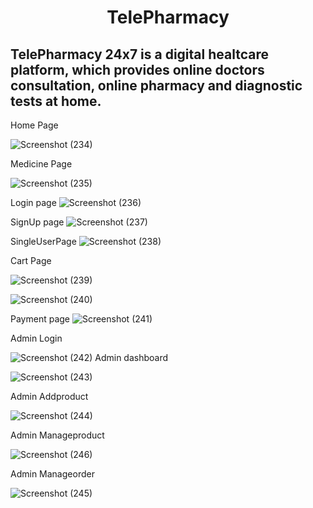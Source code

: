 <h1 align="center">TelePharmacy</h1>

<h2>TelePharmacy 24x7 is a digital healtcare platform, which provides online doctors consultation, online pharmacy and diagnostic tests at home. </h2>  

Home Page


![Screenshot (234)](https://github.com/Shahid0143/tan-shock-2774/assets/112754760/a627ba27-11ad-4921-b86e-a47a7e8c13f4)

Medicine Page

![Screenshot (235)](https://github.com/Shahid0143/tan-shock-2774/assets/112754760/ca64f9ba-7384-4c41-8b84-1b1d4ab3a44a)

Login page
![Screenshot (236)](https://github.com/Shahid0143/tan-shock-2774/assets/112754760/64601bd9-8b07-499b-a3d3-c8c99a9861f1)

SignUp page
![Screenshot (237)](https://github.com/Shahid0143/tan-shock-2774/assets/112754760/3542fcb6-76e6-4075-8f45-b9a5ff14c2c8)

SingleUserPage
![Screenshot (238)](https://github.com/Shahid0143/tan-shock-2774/assets/112754760/3a8faca1-3222-4fe0-ac21-149a158f9c5c)

Cart Page

![Screenshot (239)](https://github.com/Shahid0143/tan-shock-2774/assets/112754760/614945e8-2f14-4566-8278-5d12d734dad5)



![Screenshot (240)](https://github.com/Shahid0143/tan-shock-2774/assets/112754760/50a77e03-315b-4187-8422-8f4b5977e402)

Payment page
![Screenshot (241)](https://github.com/Shahid0143/tan-shock-2774/assets/112754760/865cd84b-9247-43ee-923e-076703b8386d)

Admin Login



![Screenshot (242)](https://github.com/Shahid0143/tan-shock-2774/assets/112754760/aeb72aa1-8c14-4129-b7f8-138144ec8e35)
Admin dashboard



![Screenshot (243)](https://github.com/Shahid0143/tan-shock-2774/assets/112754760/adc046ef-35d7-48ce-9f80-dfcf4ea48d2d)

Admin Addproduct

![Screenshot (244)](https://github.com/Shahid0143/tan-shock-2774/assets/112754760/2e907b43-5ac6-434d-bfe6-d86dfd979e7e)

Admin Manageproduct

![Screenshot (246)](https://github.com/Shahid0143/tan-shock-2774/assets/112754760/2df4dee0-2cf6-41e1-a60d-1bdb9257af07)

Admin Manageorder

![Screenshot (245)](https://github.com/Shahid0143/tan-shock-2774/assets/112754760/6e9835ee-665e-43f5-85fe-9b28703e295a)
